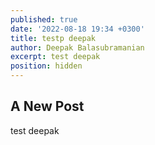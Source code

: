 ```yaml
---
published: true
date: '2022-08-18 19:34 +0300'
title: testp deepak
author: Deepak Balasubramanian
excerpt: test deepak
position: hidden
---
```

## A New Post

test deepak
